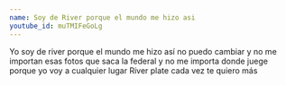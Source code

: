 ```yaml
---
name: Soy de River porque el mundo me hizo asi
youtube_id: muTMIFeGoLg
---
```


Yo soy de river porque el mundo me hizo así
no puedo cambiar
y no me importan esas fotos que saca la federal
y no me importa donde juege porque yo voy a cualquier lugar
River plate cada vez te quiero más
